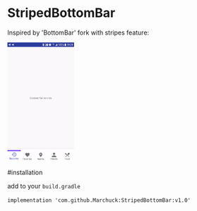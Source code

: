 # StripedBottomBar

Inspired by 'BottomBar' fork with stripes feature:

<img src="https://github.com/Marchuck/StripedBottomBar/blob/master/images/bottom_bar_stripes.gif" width="30%" />


#installation

add to your `build.gradle`

```implementation 'com.github.Marchuck:StripedBottomBar:v1.0'```
